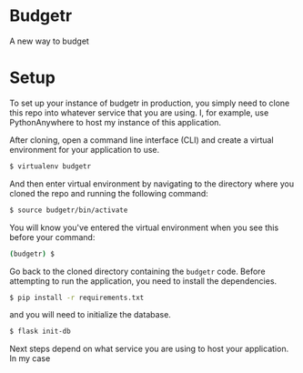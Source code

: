 # Budgetr

A new way to budget

# Setup

To set up your instance of budgetr in production, you simply need to clone this repo into whatever service that you are using. I, for example, use PythonAnywhere to host my instance of this application. 

After cloning, open a command line interface (CLI) and create a virtual environment for your application to use. 

```bash
$ virtualenv budgetr
```

And then enter virtual environment by navigating to the directory where you cloned the repo and running the following command:

```bash
$ source budgetr/bin/activate
```

You will know you've entered the virtual environment when you see this before your command:

```bash
(budgetr) $
```

Go back to the cloned directory containing the `budgetr` code. Before attempting to run the application, you need to install the dependencies.

```bash
$ pip install -r requirements.txt
```

and you will need to initialize the database.

```bash
$ flask init-db
```

Next steps depend on what service you are using to host your application. In my case 